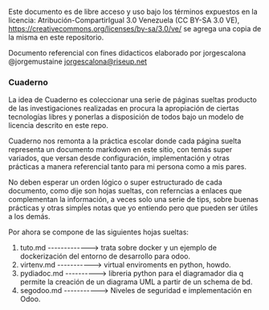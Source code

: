 Este documento es de libre acceso y uso bajo los términos expuestos en la licencia: Atribución-CompartirIgual 3.0 Venezuela (CC BY-SA 3.0 VE), https://creativecommons.org/licenses/by-sa/3.0/ve/ se agrega una copia de la misma en este repositorio.

Documento referencial con fines didacticos elaborado por jorgescalona @jorgemustaine jorgescalona@riseup.net

### Cuaderno

La idea de Cuaderno es coleccionar una serie de páginas sueltas producto de las investigaciones realizadas en procura la apropiación de ciertas tecnologías libres y ponerlas a disposición de todos bajo un modelo de licencia descrito en este repo.

Cuaderno nos remonta a la práctica escolar donde cada página suelta representa un documento markdown en este sitio, con temás super variados, que versan desde configuración, implementación y otras prácticas a manera referencial tanto para mi persona como a mis pares.

No deben esperar un orden lógico o super estructurado de cada documento, como dije son hojas sueltas, con referncias a enlaces que complementan la información, a veces solo una serie de tips, sobre buenas prácticas y otras simpĺes notas que yo entiendo pero que pueden ser útiles a los demás.

Por ahora se compone de las siguientes hojas sueltas:

1. tuto.md  -------------> trata sobre docker y un ejemplo de dockerización del entorno de desarrollo para odoo.
1. virtenv.md -----------> virtual enviroments en python, howdo.
1. pydiadoc.md ----------> libreria python para el diagramador dia q permite la creación de un diagrama UML a partir de un schema de bd.
1. segodoo.md -----------> Niveles de seguridad e implementación en Odoo. 
